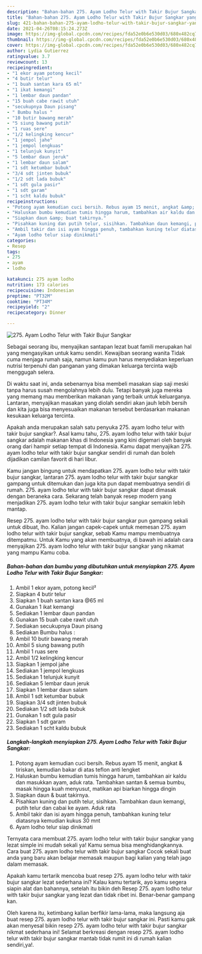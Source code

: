 ```yaml
---
description: "Bahan-bahan 275. Ayam Lodho Telur with Takir Bujur Sangkar yang enak Untuk Jualan"
title: "Bahan-bahan 275. Ayam Lodho Telur with Takir Bujur Sangkar yang enak Untuk Jualan"
slug: 421-bahan-bahan-275-ayam-lodho-telur-with-takir-bujur-sangkar-yang-enak-untuk-jualan
date: 2021-04-26T08:15:24.273Z
image: https://img-global.cpcdn.com/recipes/fda52e0b6e530d03/680x482cq70/275-ayam-lodho-telur-with-takir-bujur-sangkar-foto-resep-utama.jpg
thumbnail: https://img-global.cpcdn.com/recipes/fda52e0b6e530d03/680x482cq70/275-ayam-lodho-telur-with-takir-bujur-sangkar-foto-resep-utama.jpg
cover: https://img-global.cpcdn.com/recipes/fda52e0b6e530d03/680x482cq70/275-ayam-lodho-telur-with-takir-bujur-sangkar-foto-resep-utama.jpg
author: Lydia Gutierrez
ratingvalue: 3.7
reviewcount: 13
recipeingredient:
- "1 ekor ayam potong kecil"
- "4 butir telur"
- "1 buah santan kara 65 ml"
- "1 ikat kemangi"
- "1 lembar daun pandan"
- "15 buah cabe rawit utuh"
- "secukupnya Daun pisang"
- " Bumbu halus "
- "10 butir bawang merah"
- "5 siung bawang putih"
- "1 ruas sere"
- "1/2 kelingking kencur"
- "1 jempol jahe"
- "1 jempol lengkuas"
- "1 telunjuk kunyit"
- "5 lembar daun jeruk"
- "1 lembar daun salam"
- "1 sdt ketumbar bubuk"
- "3/4 sdt jinten bubuk"
- "1/2 sdt lada bubuk"
- "1 sdt gula pasir"
- "1 sdt garam"
- "1 scht kaldu bubuk"
recipeinstructions:
- "Potong ayam kemudian cuci bersih. Rebus ayam 15 menit, angkat &amp; tiriskan, kemudian bakar di atas teflon anti lengket"
- "Haluskan bumbu kemudian tumis hingga harum, tambahkan air kaldu dan masukkan ayam, aduk rata. Tambahkan santan &amp; semua bumbu, masak hingga kuah menyusut, matikan api biarkan hingga dingin"
- "Siapkan daun &amp; buat takirnya."
- "Pisahkan kuning dan putih telur, sisihkan. Tambahkan daun kemangi, putih telur dan cabai ke ayam. Aduk rata"
- "Ambil takir dan isi ayam hingga penuh, tambahkan kuning telur diatasnya kemudian kukus 30 mnt"
- "Ayam lodho telur siap dinikmati"
categories:
- Resep
tags:
- 275
- ayam
- lodho

katakunci: 275 ayam lodho 
nutrition: 173 calories
recipecuisine: Indonesian
preptime: "PT32M"
cooktime: "PT34M"
recipeyield: "2"
recipecategory: Dinner

---
```



![275. Ayam Lodho Telur with Takir Bujur Sangkar](https://img-global.cpcdn.com/recipes/fda52e0b6e530d03/680x482cq70/275-ayam-lodho-telur-with-takir-bujur-sangkar-foto-resep-utama.jpg)

Sebagai seorang ibu, menyajikan santapan lezat buat famili merupakan hal yang mengasyikan untuk kamu sendiri. Kewajiban seorang  wanita Tidak cuma menjaga rumah saja, namun kamu pun harus menyediakan keperluan nutrisi terpenuhi dan panganan yang dimakan keluarga tercinta wajib menggugah selera.

Di waktu  saat ini, anda sebenarnya bisa membeli masakan siap saji meski tanpa harus susah mengolahnya lebih dulu. Tetapi banyak juga mereka yang memang mau memberikan makanan yang terbaik untuk keluarganya. Lantaran, menyajikan masakan yang diolah sendiri akan jauh lebih bersih dan kita juga bisa menyesuaikan makanan tersebut berdasarkan makanan kesukaan keluarga tercinta. 



Apakah anda merupakan salah satu penyuka 275. ayam lodho telur with takir bujur sangkar?. Asal kamu tahu, 275. ayam lodho telur with takir bujur sangkar adalah makanan khas di Indonesia yang kini digemari oleh banyak orang dari hampir setiap tempat di Indonesia. Kamu dapat menyajikan 275. ayam lodho telur with takir bujur sangkar sendiri di rumah dan boleh dijadikan camilan favorit di hari libur.

Kamu jangan bingung untuk mendapatkan 275. ayam lodho telur with takir bujur sangkar, lantaran 275. ayam lodho telur with takir bujur sangkar gampang untuk ditemukan dan juga kita pun dapat membuatnya sendiri di rumah. 275. ayam lodho telur with takir bujur sangkar dapat dimasak dengan beraneka cara. Sekarang telah banyak resep modern yang menjadikan 275. ayam lodho telur with takir bujur sangkar semakin lebih mantap.

Resep 275. ayam lodho telur with takir bujur sangkar pun gampang sekali untuk dibuat, lho. Kalian jangan capek-capek untuk memesan 275. ayam lodho telur with takir bujur sangkar, sebab Kamu mampu membuatnya ditempatmu. Untuk Kamu yang akan membuatnya, di bawah ini adalah cara menyajikan 275. ayam lodho telur with takir bujur sangkar yang nikamat yang mampu Kamu coba.

<!--inarticleads1-->

##### Bahan-bahan dan bumbu yang dibutuhkan untuk menyiapkan 275. Ayam Lodho Telur with Takir Bujur Sangkar:

1. Ambil 1 ekor ayam, potong kecil²
1. Siapkan 4 butir telur
1. Siapkan 1 buah santan kara @65 ml
1. Gunakan 1 ikat kemangi
1. Sediakan 1 lembar daun pandan
1. Gunakan 15 buah cabe rawit utuh
1. Sediakan secukupnya Daun pisang
1. Sediakan  Bumbu halus :
1. Ambil 10 butir bawang merah
1. Ambil 5 siung bawang putih
1. Ambil 1 ruas sere
1. Ambil 1/2 kelingking kencur
1. Siapkan 1 jempol jahe
1. Sediakan 1 jempol lengkuas
1. Sediakan 1 telunjuk kunyit
1. Sediakan 5 lembar daun jeruk
1. Siapkan 1 lembar daun salam
1. Ambil 1 sdt ketumbar bubuk
1. Siapkan 3/4 sdt jinten bubuk
1. Sediakan 1/2 sdt lada bubuk
1. Gunakan 1 sdt gula pasir
1. Siapkan 1 sdt garam
1. Sediakan 1 scht kaldu bubuk




<!--inarticleads2-->

##### Langkah-langkah menyiapkan 275. Ayam Lodho Telur with Takir Bujur Sangkar:

1. Potong ayam kemudian cuci bersih. Rebus ayam 15 menit, angkat &amp; tiriskan, kemudian bakar di atas teflon anti lengket
1. Haluskan bumbu kemudian tumis hingga harum, tambahkan air kaldu dan masukkan ayam, aduk rata. Tambahkan santan &amp; semua bumbu, masak hingga kuah menyusut, matikan api biarkan hingga dingin
1. Siapkan daun &amp; buat takirnya.
1. Pisahkan kuning dan putih telur, sisihkan. Tambahkan daun kemangi, putih telur dan cabai ke ayam. Aduk rata
1. Ambil takir dan isi ayam hingga penuh, tambahkan kuning telur diatasnya kemudian kukus 30 mnt
1. Ayam lodho telur siap dinikmati




Ternyata cara membuat 275. ayam lodho telur with takir bujur sangkar yang lezat simple ini mudah sekali ya! Kamu semua bisa menghidangkannya. Cara buat 275. ayam lodho telur with takir bujur sangkar Cocok sekali buat anda yang baru akan belajar memasak maupun bagi kalian yang telah jago dalam memasak.

Apakah kamu tertarik mencoba buat resep 275. ayam lodho telur with takir bujur sangkar lezat sederhana ini? Kalau kamu tertarik, ayo kamu segera siapin alat dan bahannya, setelah itu bikin deh Resep 275. ayam lodho telur with takir bujur sangkar yang lezat dan tidak ribet ini. Benar-benar gampang kan. 

Oleh karena itu, ketimbang kalian berfikir lama-lama, maka langsung aja buat resep 275. ayam lodho telur with takir bujur sangkar ini. Pasti kamu gak akan menyesal bikin resep 275. ayam lodho telur with takir bujur sangkar nikmat sederhana ini! Selamat berkreasi dengan resep 275. ayam lodho telur with takir bujur sangkar mantab tidak rumit ini di rumah kalian sendiri,ya!.

